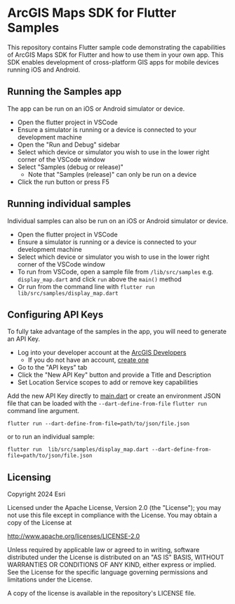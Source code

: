# ArcGIS Maps SDK for Flutter Samples

This repository contains Flutter sample code demonstrating the capabilities of ArcGIS Maps SDK for Flutter and how to use them in your own app. This SDK enables development of cross-platform GIS apps for mobile devices running iOS and Android.

## Running the Samples app

The app can be run on an iOS or Android simulator or device.

- Open the flutter project in VSCode
- Ensure a simulator is running or a device is connected to your development machine 
- Open the "Run and Debug" sidebar
- Select which device or simulator you wish to use in the lower right corner of the VSCode window
- Select "Samples (debug or release)"
  - Note that "Samples (release)" can only be run on a device
- Click the run button or press F5

## Running individual samples

Individual samples can also be run on an iOS or Android simulator or device.

- Open the flutter project in VSCode
- Ensure a simulator is running or a device is connected to your development machine
- Select which device or simulator you wish to use in the lower right corner of the VSCode window
- To run from VSCode, open a sample file from `/lib/src/samples` e.g. `display_map.dart` and click `run` above the `main()` method
- Or run from the command line with `flutter run lib/src/samples/display_map.dart`

## Configuring API Keys

To fully take advantage of the samples in the app, you will need to generate an API Key.

- Log into your developer account at the [ArcGIS Developers](https://developers.arcgis.com/)
  - If you do not have an account, [create one](https://developers.arcgis.com/sign-up/)
- Go to the "API keys" tab
- Click the "New API Key" button and provide a Title and Description
- Set Location Service scopes to add or remove key capabilities

Add the new API Key directly to [main.dart](lib/main.dart) or create an environment JSON file that can be loaded with the `--dart-define-from-file` `flutter run` command line argument. 

```
flutter run --dart-define-from-file=path/to/json/file.json
```

or to run an individual sample:

```
flutter run  lib/src/samples/display_map.dart --dart-define-from-file=path/to/json/file.json
```

## Licensing
Copyright 2024 Esri

Licensed under the Apache License, Version 2.0 (the "License"); you may not use this file except in compliance with the License. You may obtain a copy of the License at

http://www.apache.org/licenses/LICENSE-2.0

Unless required by applicable law or agreed to in writing, software distributed under the License is distributed on an "AS IS" BASIS, WITHOUT WARRANTIES OR CONDITIONS OF ANY KIND, either express or implied. See the License for the specific language governing permissions and limitations under the License.

A copy of the license is available in the repository's LICENSE file.
